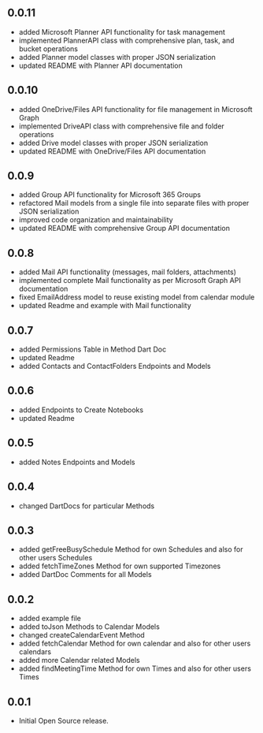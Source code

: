 ## 0.0.11

* added Microsoft Planner API functionality for task management
* implemented PlannerAPI class with comprehensive plan, task, and bucket operations
* added Planner model classes with proper JSON serialization
* updated README with Planner API documentation

## 0.0.10

* added OneDrive/Files API functionality for file management in Microsoft Graph
* implemented DriveAPI class with comprehensive file and folder operations
* added Drive model classes with proper JSON serialization
* updated README with OneDrive/Files API documentation

## 0.0.9

* added Group API functionality for Microsoft 365 Groups
* refactored Mail models from a single file into separate files with proper JSON serialization
* improved code organization and maintainability
* updated README with comprehensive Group API documentation

## 0.0.8

* added Mail API functionality (messages, mail folders, attachments)
* implemented complete Mail functionality as per Microsoft Graph API documentation
* fixed EmailAddress model to reuse existing model from calendar module
* updated Readme and example with Mail functionality

## 0.0.7

* added Permissions Table in Method Dart Doc
* updated Readme
* added Contacts and ContactFolders Endpoints and Models

## 0.0.6

* added Endpoints to Create Notebooks
* updated Readme

## 0.0.5

* added Notes Endpoints and Models

## 0.0.4

* changed DartDocs for particular Methods

## 0.0.3

* added getFreeBusySchedule Method for own Schedules and also for other users Schedules
* added fetchTimeZones Method for own supported Timezones
* added DartDoc Comments for all Models

## 0.0.2

* added example file
* added toJson Methods to Calendar Models
* changed createCalendarEvent Method
* added fetchCalendar Method for own calendar and also for other users calendars
* added more Calendar related Models
* added findMeetingTime Method for own Times and also for other users Times

## 0.0.1

* Initial Open Source release.
